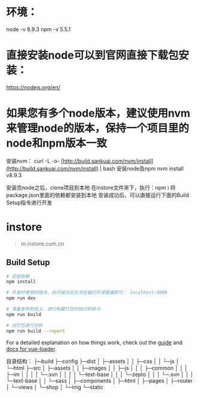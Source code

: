 # 环境：
node -v 8.9.3
npm -v 5.5.1

# 直接安装node可以到官网直接下载包安装：
https://nodejs.org/en/

# 如果您有多个node版本，建议使用nvm来管理node的版本，保持一个项目里的node和npm版本一致
安装nvm：
curl -L -o- [http://build.sankuai.com/nvm/install](http://build.sankuai.com/nvm/install) | bash
安装node及npm
nvm install v8.9.3

安装完node之后，clone项目到本地
在instore文件夹下，执行：npm i
将package.json里面的依赖都安装到本地
安装成功后，可以直接运行下面的Build Setup指令进行开发

# instore

> m.instore.com.cn

## Build Setup

``` bash
# 安装依赖
npm install

# 开发时使用的指令，执行成功后在浏览器打开该链接即可： localhost:8080
npm run dev

# 准备发布到线上，进行构建打包时执行的命令
npm run build

# 对打包进行分析
npm run build --report
```

For a detailed explanation on how things work, check out the [guide](http://vuejs-templates.github.io/webpack/) and [docs for vue-loader](http://vuejs.github.io/vue-loader).


目录结构：
├─build
├─config
├─dist
│  ├─assets
│  │  ├─css
│  │  └─js
│  └─html
├─src
│  ├─assets
│  │  ├─images
│  │  ├─js
│  │  │  ├─common
│  │  │  ├─im
│  │  │  │  └─.svn
│  │  │  │      └─text-base
│  │  │  └─zepto
│  │  │      └─.svn
│  │  │          └─text-base
│  │  └─sass
│  ├─components
│  ├─html
│  ├─pages
│  ├─router
│  └─views
│      └─shop
│          └─img
└─static
